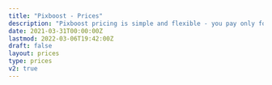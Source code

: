 ```yaml
---
title: "Pixboost - Prices"
description: "Pixboost pricing is simple and flexible - you pay only for outgoing optimised traffic that you used"
date: 2021-03-31T00:00:00Z
lastmod: 2022-03-06T19:42:00Z
draft: false
layout: prices
type: prices
v2: true
---
```



